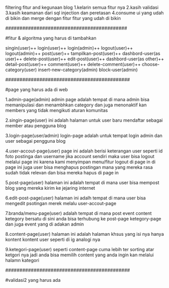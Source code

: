 
filtering fitur and kegunaan blog
1.kelarin semua fitur nya 
2.kasih validasi
3.kasih keamanan dari sql injection dan peretasan
4.consume ui yang udah di bikin dan merge dengan fitur fitur yang udah di bikin 


###########################################


#fitur & algoritma yang harus di tambahkan

singin(user)++
login(user)++
login(admin)++
logout(user)++
logout(admin)++
post(user)++
tampilkan-post(user)++
dashbord-user(as user)++
delete-post(user)++
edit-post(user)++
dashbord-user(as other)++
detail-post(user)++
comment(user)++
delete-comment(user)++
choose-category(user)
insert-new-category(admin)
block-user(admin)

############################################

#page yang harus ada di web

1.admin-page(admin)
admin page adalah tempat di mana admin bisa memanipulasi dan menambhkan category 
dan juga menonaktif kan members yang tidak mengikuti aturan komunitas

2.singin-page(user)
ini adalah halaman untuk user baru mendaftar sebagai member atau pengguna blog

3.login-page(user/admin)
login-page adalah untuk tempat login admin dan user sebagai pengguna blog

4.user-accout-page(user)
page ini adalah berisi keterangan user seperti id foto postinga dan username
jika account sendiri maka user bisa logout melalui page ini karena kami menyimpan
menu/fitur logout di page in di page ini juga user bisa menghapus postingan 
mana yang mereka rasa sudah tidak relevan dan bisa mereka hapus di page in

5.post-page(user)
halaman ini adalah tempat di mana user bisa mempost blog yang mereka kirim 
ke jejaring internet

6.edit-post-page(user)
halaman ini adalh tempat di mana user bisa mengedit psotingan merek melalu user-accout-page

7.branda/menu-page(user)
adalah tempat di mana post event content ketegory bersatu di sini anda bisa terhubung ke 
post-page ketegory-page dan juga event yang di adakan admin

8.content-page(user)
halaman ini adalah halaman khsus yang isi nya hanya kontent kontent user seperti 
di ig analogi nya

9.ketegori-page(user)
seperti content-page cuma lebih ter sorting atar ketgori nya jadi anda bisa memilih
content yang anda ingin kan melalui halamn kategori


############################################

#validasi2 yang harus ada

